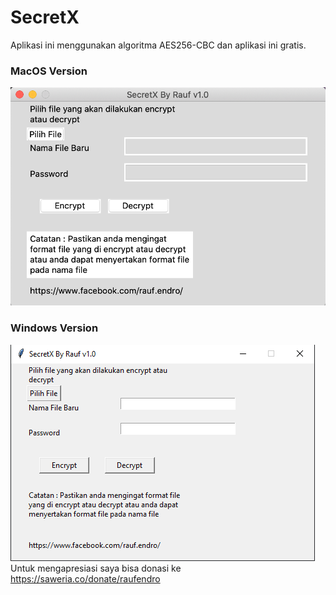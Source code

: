 # SecretX
Aplikasi ini menggunakan algoritma AES256-CBC dan aplikasi ini gratis.

### MacOS Version ###

![alt text](https://github.com/raufendro-crypta/SecretX/blob/master/MacOS%20Version.png)

### Windows Version ###

![alt text](https://github.com/raufendro-crypta/SecretX/blob/master/Windows%20Version.PNG)
Untuk mengapresiasi saya bisa donasi ke https://saweria.co/donate/raufendro

